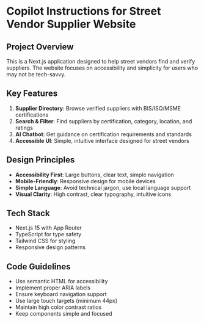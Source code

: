 # Copilot Instructions for Street Vendor Supplier Website

<!-- Use this file to provide workspace-specific custom instructions to Copilot. For more details, visit https://code.visualstudio.com/docs/copilot/copilot-customization#_use-a-githubcopilotinstructionsmd-file -->

## Project Overview
This is a Next.js application designed to help street vendors find and verify suppliers. The website focuses on accessibility and simplicity for users who may not be tech-savvy.

## Key Features
1. **Supplier Directory**: Browse verified suppliers with BIS/ISO/MSME certifications
2. **Search & Filter**: Find suppliers by certification, category, location, and ratings
3. **AI Chatbot**: Get guidance on certification requirements and standards
4. **Accessible UI**: Simple, intuitive interface designed for street vendors

## Design Principles
- **Accessibility First**: Large buttons, clear text, simple navigation
- **Mobile-Friendly**: Responsive design for mobile devices
- **Simple Language**: Avoid technical jargon, use local language support
- **Visual Clarity**: High contrast, clear typography, intuitive icons

## Tech Stack
- Next.js 15 with App Router
- TypeScript for type safety
- Tailwind CSS for styling
- Responsive design patterns

## Code Guidelines
- Use semantic HTML for accessibility
- Implement proper ARIA labels
- Ensure keyboard navigation support
- Use large touch targets (minimum 44px)
- Maintain high color contrast ratios
- Keep components simple and focused
